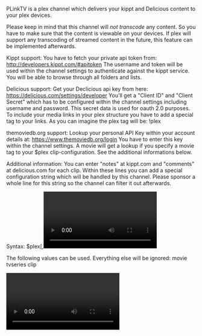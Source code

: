 PLinkTV is a plex channel which delivers your kippt and Delicious content to your plex
devices.

Please keep in mind that this channel will _not transcode_ any content. So you have to make sure
that the content is viewable on your devices. If plex will support any transcoding of streamed
content in the future, this feature can be implemented afterwards.

Kippt support:
You have to fetch your private api token from: http://developers.kippt.com/#apitoken
The username and token will be used within the channel settings to authenticate against the
kippt service. You will be able to browse through all folders and lists.

Delicious support:
Get your Declicious api key from here: https://delicious.com/settings/developer
You'll get a "Client ID" and "Client Secret" which has to be configured within the
channel settings including username and password. This secret data is used for oauth 2.0 purposes.
To include your media links in your plex structure you have to add a special tag to your
links. As you can imagine the plex tag will be: !plex

themoviedb.org support:
Lookup your personal API Key within your account details at: https://www.themoviedb.org/login
You have to enter this key within the channel settings. A movie will get a lookup if you specify
a movie tag to your $plex clip-configuration. See the additional informations below.

Additional information:
You can enter "notes" at kippt.com and "comments" at delicious.com for each clip. Within these
lines you can add a special configuration string which will be handled by this channel. Please sponsor
a whole line for this string so the channel can filter it out afterwards.

Syntax: $plex[<media type>,<video codec>,<audio codec>,<container type>]
For example: $plex[movie,h264,aac,mp4]

The following values can be used. Everything else will be ignored:
<media type>
   movie
   tvseries
   clip

<video codec>
   h264

<audio codec>
   aac
   mp3
   ac3

<container type>
   mp4
   mkv
   mov
   avi

If you choose "movie" as mediatype the TMDb support will lookup this movie and add the found
meta informations.
